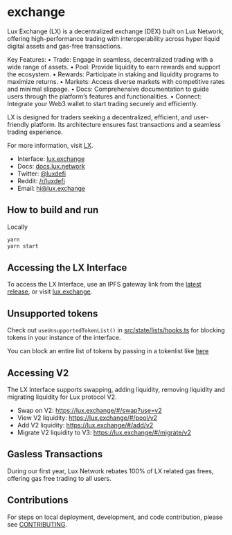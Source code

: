 # exchange

Lux Exchange (LX) is a decentralized exchange (DEX) built on Lux Network, offering
high-performance trading with interoperability across hyper liquid digital
assets and gas-free transactions.

Key Features:
	•	Trade: Engage in seamless, decentralized trading with a wide range of assets.
	•	Pool: Provide liquidity to earn rewards and support the ecosystem.
	•	Rewards: Participate in staking and liquidity programs to maximize returns.
	•	Markets: Access diverse markets with competitive rates and minimal slippage.
	•	Docs: Comprehensive documentation to guide users through the platform’s features and functionalities.
	•	Connect: Integrate your Web3 wallet to start trading securely and efficiently.

LX is designed for traders seeking a decentralized, efficient, and user-friendly platform. Its architecture ensures fast transactions and a seamless trading experience.

For more information, visit [LX](https://lux.exchange).

- Interface: [lux.exchange](https://lux.exchange)
- Docs: [docs.lux.network](https://docs.lux.network/)
- Twitter: [@luxdefi](https://twitter.com/luxdefi)
- Reddit: [/r/luxdefi](https://www.reddit.com/r/luxdefi/)
- Email: [hi@lux.exchange](mailto:hi@lux.exchange)


## How to build and run

Locally

```zsh
yarn
yarn start
```

## Accessing the LX Interface

To access the LX Interface, use an IPFS gateway link from the
[latest release](https://github.com/luxfi/exchange/releases/latest),
or visit [lux.exchange](https://lux.exchange).

## Unsupported tokens

Check out `useUnsupportedTokenList()` in [src/state/lists/hooks.ts](./src/state/lists/hooks.ts) for blocking tokens in your instance of the interface.

You can block an entire list of tokens by passing in a tokenlist like [here](./src/constants/lists.ts)

## Accessing V2

The LX Interface supports swapping, adding liquidity, removing liquidity and migrating liquidity for Lux protocol V2.

- Swap on V2: <https://lux.exchange/#/swap?use=v2>
- View V2 liquidity: <https://lux.exchange/#/pool/v2>
- Add V2 liquidity: <https://lux.exchange/#/add/v2>
- Migrate V2 liquidity to V3: <https://lux.exchange/#/migrate/v2>

## Gasless Transactions

During our first year, Lux Network rebates 100% of LX related gas frees,
offering gas free trading to all users.

## Contributions

For steps on local deployment, development, and code contribution, please see [CONTRIBUTING](./CONTRIBUTING.md).
